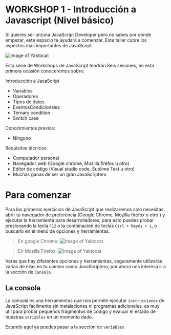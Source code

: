 # WORKSHOP 1 - Introducción a Javascript (Nivel básico)

Si quieres ser un/una JavaScript Developer pero no sabes por dónde empezar, este espacio te ayudará a comenzar. Este taller cubre los aspectos más importantes de JavaScript.

![Image of Yaktocat](https://d2z6c3c3r6k4bx.cloudfront.net/uploads/event/logo/1088861/630a3815a886a89423b9b08428ef8972.png)

Esta serie de Workshops de JavaScript tendrán Seis sesiones, en esta primera ocasión conoceremos sobre:

Introducción a JavaScript
- Variables
- Operadores
- Tipos de datos
- EventosCondicionales
- Ternary condition
- Switch case

Conocimientos previos:
- Ninguno

Requisitos técnicos:
- Computador personal
- Navegador web (Google chrome, Mozilla firefox u otro)
- Editor de código (Visual studio code, Sublime Text u otro)
- Muchas ganas de ser un gran JavaScriptero

# Para comenzar
Para los primeros ejercicios de JavaScript que realizaremos solo necesitas abrir tu navegador de preferencia (Google Chrome, Mozilla firefox u otro ) y ejecutar la herramienta para desarrolladores, para esto puedes probar presionando la tecla `F12` o la combinación de teclas `Ctrl + Mayús + i`, o buscarlo en el menú de opciones y herramientas.

>En google Chrome:
![Image of Yaktocat](https://i.ibb.co/7tk67bC/rec1.jpg)

>En Mozilla Firefox:
![Image of Yaktocat](https://i.ibb.co/F6DN71G/rec2.jpg)

Verás que hay diferentes opciones y herramientas, seguramente utilizarás varias de ellas en tu camino como JavaScriptero, por ahora nos interesa ir a la sección de `Consola`.

## La consola 
La consola es una herramientas que nos permite ejecutar `instrucciones` de JavaScript facilmente sin instalaciones ni programas adicionales, es muy útil para probar pequeños frágmentos de código y evaluar el estado de nuestras `variables` en un momento dado.

Estando aquí ya puedes pasar a la sección de `variables`
